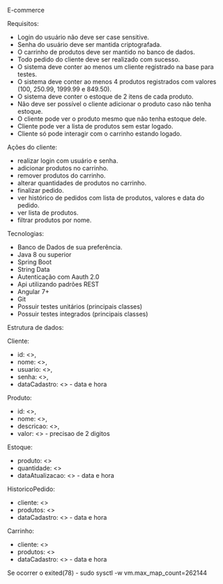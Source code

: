 E-commerce

Requisitos:
 
- Login do usuário não deve ser case sensitive.
- Senha do usuário deve ser mantida criptografada.
- O carrinho de produtos deve ser mantido no banco de dados.
- Todo pedido do cliente deve ser realizado com sucesso.
- O sistema deve conter ao menos um cliente registrado na base para testes.
- O sistema deve conter ao menos 4 produtos registrados com valores (100, 250.99, 1999.99 e 849.50).
- O sistema deve conter o estoque de 2 itens de cada produto.
- Não deve ser possível o cliente adicionar o produto caso não tenha estoque.
- O cliente pode ver o produto mesmo que não tenha estoque dele.
- Cliente pode ver a lista de produtos sem estar logado.
- Cliente só pode interagir com o carrinho estando logado.

               

Ações do cliente:
- realizar login com usuário e senha.
- adicionar produtos no carrinho.
- remover produtos do carrinho.
- alterar quantidades de produtos no carrinho.
- finalizar pedido.
- ver histórico de pedidos com lista de produtos, valores e data do pedido.
- ver lista de produtos.
- filtrar produtos por nome.
 
Tecnologias:
- Banco de Dados de sua preferência.
- Java 8 ou superior
- Spring Boot
- String Data
- Autenticação com Aauth 2.0
- Api utilizando padrões REST
- Angular 7+
- Git
- Possuir testes unitários (principais classes)
- Possuir testes integrados (principais classes)

 

Estrutura de dados:
 
Cliente:
- id: <>,
- nome: <>,
- usuario: <>,
- senha: <>,
- dataCadastro: <> - data e hora
 
Produto:
- id: <>,
- nome: <>, 
- descricao: <>, 
- valor: <> - precisao de 2 digitos
 
Estoque:

 - produto: <>
 - quantidade: <>
 - dataAtualizacao: <>  - data e hora

HistoricoPedido:

- cliente: <>
- produtos: <>
- dataCadastro: <>  - data e hora

Carrinho:

- cliente: <>
- produtos: <>
- dataCadastro: <>  - data e hora 




Se ocorrer o exited(78) - sudo sysctl -w vm.max_map_count=262144

